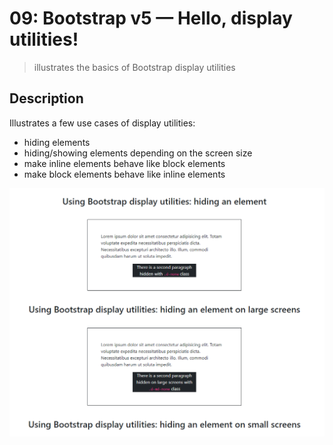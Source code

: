 # 09: Bootstrap v5 &mdash; Hello, display utilities!
> illustrates the basics of Bootstrap display utilities

## Description

Illustrates a few use cases of display utilities:
+ hiding elements
+ hiding/showing elements depending on the screen size
+ make inline elements behave like block elements
+ make block elements behave like inline elements


![Display Utilities](docs/images/display_utilities.png)
